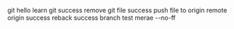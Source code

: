 git hello
learn git
success remove git file
success push file to origin
remote origin success
reback success
branch test
merae --no-ff
